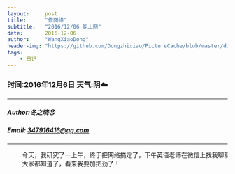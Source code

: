 ```yaml
---
layout:     post
title:      "修网络"
subtitle:   "2016/12/06 能上网"
date:       2016-12-06
author:     "WangXiaoDong"
header-img: "https://github.com/Dongzhixiao/PictureCache/blob/master/diaryPic/20161206.jpg?raw=true"
tags:
    - 日记
---
```


### 时间:2016年12月6日 天气:阴:cloud:
-----
#####   Author:冬之晓:angry:
#####   Email: 347916416@qq.com
----------

<pre>
    今天，我研究了一上午，终于把网络搞定了，下午英语老师在微信上找我聊聊天，结果就知道我辞职考博了，哎，
    大家都知道了，看来我要加把劲了！
</pre>